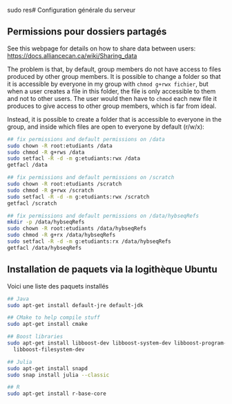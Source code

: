 sudo res# Configuration générale du serveur

## Permissions pour dossiers partagés

See this webpage for details on how to share data between users: https://docs.alliancecan.ca/wiki/Sharing_data

The problem is that, by default, group members do not have access to files produced by other group members. It is possible to change a folder so that it is accessible by everyone in my group with `chmod g+rwx fichier`, but when a user creates a file in this folder, the file is only accessible to them and not to other users. The user would then have to `chmod` each new file it produces to give access to other group members, which is far from ideal.

Instead, it is possible to create a folder that is accessible to everyone in the group, and inside which files are open to everyone by default (r/w/x):
```bash
## fix permissions and default permissions on /data
sudo chown -R root:etudiants /data
sudo chmod -R g+rws /data
sudo setfacl -R -d -m g:etudiants:rwx /data
getfacl /data

## fix permissions and default permissions on /scratch
sudo chown -R root:etudiants /scratch
sudo chmod -R g+rwx /scratch
sudo setfacl -R -d -m g:etudiants:rwx /scratch
getfacl /scratch

## fix permissions and default permissions on /data/hybseqRefs
mkdir -p /data/hybseqRefs
sudo chown -R root:etudiants /data/hybseqRefs
sudo chmod -R g+rx /data/hybseqRefs
sudo setfacl -R -d -m g:etudiants:rx /data/hybseqRefs
getfacl /data/hybseqRefs

```

## Installation de paquets via la logithèque Ubuntu

Voici une liste des paquets installés
```bash
## Java
sudo apt-get install default-jre default-jdk

## CMake to help compile stuff
sudo apt-get install cmake

## Boost libraries
sudo apt-get install libboost-dev libboost-system-dev libboost-program-options-dev libboost-iostreams-dev \
  libboost-filesystem-dev

## Julia
sudo apt-get install snapd
sudo snap install julia --classic

## R
sudo apt-get install r-base-core

```


